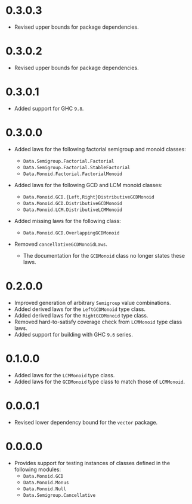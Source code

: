 # 0.3.0.3

- Revised upper bounds for package dependencies.

# 0.3.0.2

- Revised upper bounds for package dependencies.

# 0.3.0.1

- Added support for GHC `9.8`.

# 0.3.0.0

- Added laws for the following factorial semigroup and monoid classes:
    - `Data.Semigroup.Factorial.Factorial`
    - `Data.Semigroup.Factorial.StableFactorial`
    - `Data.Monoid.Factorial.FactorialMonoid`

- Added laws for the following GCD and LCM monoid classes:
    - `Data.Monoid.GCD.{Left,Right}DistributiveGCDMonoid`
    - `Data.Monoid.GCD.DistributiveGCDMonoid`
    - `Data.Monoid.LCM.DistributiveLCMMonoid`

- Added missing laws for the following class:
    - `Data.Monoid.GCD.OverlappingGCDMonoid`

- Removed `cancellativeGCDMonoidLaws`.
    - The documentation for the `GCDMonoid` class no longer states these laws.

# 0.2.0.0

- Improved generation of arbitrary `Semigroup` value combinations.
- Added derived laws for the `LeftGCDMonoid` type class.
- Added derived laws for the `RightGCDMonoid` type class.
- Removed hard-to-satisfy coverage check from `LCMMonoid` type class laws.
- Added support for building with GHC `9.6` series.

# 0.1.0.0

- Added laws for the `LCMMonoid` type class.
- Added laws for the `GCDMonoid` type class to match those of `LCMMonoid`.

# 0.0.0.1

- Revised lower dependency bound for the `vector` package.

# 0.0.0.0

- Provides support for testing instances of classes defined in the following
  modules:
    - `Data.Monoid.GCD`
    - `Data.Monoid.Monus`
    - `Data.Monoid.Null`
    - `Data.Semigroup.Cancellative`
